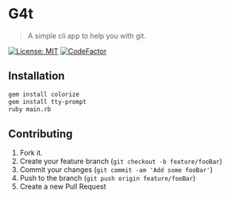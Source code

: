 # G4t
> A simple cli app to help you with git.

[![License: MIT](https://img.shields.io/badge/License-MIT-yellow.svg)](https://opensource.org/licenses/MIT)
[![CodeFactor](https://www.codefactor.io/repository/github/freazesss/g4t/badge/master)](https://www.codefactor.io/repository/github/freazesss/g4t/overview/master)

## Installation

```sh
gem install colorize
gem install tty-prompt
ruby main.rb
```

## Contributing

1. Fork it.
2. Create your feature branch (`git checkout -b feature/fooBar`)
3. Commit your changes (`git commit -am 'Add some fooBar'`)
4. Push to the branch (`git push origin feature/fooBar`)
5. Create a new Pull Request
